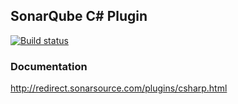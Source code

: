 ## SonarQube C# Plugin

[![Build status](https://ci.appveyor.com/api/projects/status/jkq9jl39q569y4jh/branch/master?svg=true)](https://ci.appveyor.com/project/SonarSource/sonar-csharp/branch/master)

### Documentation

http://redirect.sonarsource.com/plugins/csharp.html
